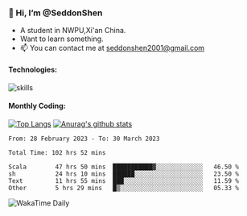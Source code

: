### 👋 Hi, I’m @SeddonShen
- A student in NWPU,Xi'an China.
- Want to learn something.
- 📫 You can contact me at seddonshen2001@gmail.com

#### Technologies:

![skills](https://skillicons.dev/icons?i=scala,js,html,css,bootstrap,jquery,c,cpp,cloudflare,django,docker,flask,git,github,githubactions,linux,latex,mysql,nodejs,ps,php,pr,py,raspberrypi,redis,unreal,v,vscode,vue,bash)

#### Monthly Coding:
[![Top Langs](https://github-readme-stats.vercel.app/api/top-langs?username=seddonshen&show_icons=true&locale=en&layout=compact&hide=html&langs_count=8)](https://github.com/SeddonShen/)
[![Anurag's github stats](https://github-readme-stats.vercel.app/api?username=SeddonShen&count_private=true&show_icons=true)](https://github.com/anuraghazra/github-readme-stats)
<!--START_SECTION:waka-->

```text
From: 28 February 2023 - To: 30 March 2023

Total Time: 102 hrs 52 mins

Scala        47 hrs 50 mins  ███████████▓░░░░░░░░░░░░░   46.50 %
sh           24 hrs 10 mins  ██████░░░░░░░░░░░░░░░░░░░   23.50 %
Text         11 hrs 55 mins  ███░░░░░░░░░░░░░░░░░░░░░░   11.59 %
Other        5 hrs 29 mins   █▒░░░░░░░░░░░░░░░░░░░░░░░   05.33 %
```

<!--END_SECTION:waka-->

![WakaTime Daily](https://wakatime.com/share/@seddon2001/61a7e342-5f12-4fea-bf92-1fac161e97d6.svg)
<!---
SeddonShen/SeddonShen is a ✨ special ✨ repository because its `README.md` (this file) appears on your GitHub profile.
You can click the Preview link to take a look at your changes.
--->
